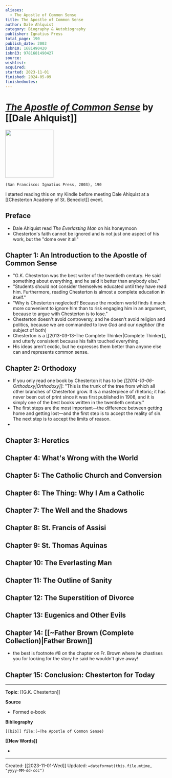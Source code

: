 ```yaml
---
aliases:
  - The Apostle of Common Sense
title: The Apostle of Common Sense
author: Dale Ahlquist
category: Biography & Autobiography
publisher: Ignatius Press
total_page: 190
publish_date: 2003
isbn10: 1681490420
isbn13: 9781681490427
source: 
wishlist: 
acquired: 
started: 2023-11-01
finished: 2024-05-09
finishednotes: 
---
```

# *[The Apostle of Common Sense](https://ignatius.com/the-apostle-of-common-sense-acsp/)* by [[Dale Ahlquist]]

<img src="https://cdn11.bigcommerce.com/s-cvc90x9929/images/stencil/640w/products/199/462/ACSP_r__66919.1617023070.jpg?c=1" width=150>

`(San Francisco: Ignatius Press, 2003), 190`

I started reading this on my Kindle before meeting Dale Ahlquist at a [[Chesterton Academy of St. Benedict]] event. 


## Preface
- Dale Ahlquist read *The Everlasting Man* on his honeymoon
- Chesterton's faith cannot be ignored and is not just one aspect of his work, but the "dome over it all"

## Chapter 1: An Introduction to the Apostle of Common Sense
- "G.K. Chesterton was the best writer of the twentieth century. He said something about everything, and he said it better than anybody else." 
- "Students should not consider themselves educated until they have read him. Furthermore, reading Chesterton is almost a complete education in itself." 
- "Why is Chesterton neglected? Because the modern world finds it much more convenient to ignore him than to risk engaging him in an argument, because to argue with Chesterton is to lose." 
- Chesterton doesn't avoid controversy, and he doesn't avoid religion and politics, because we are commanded to love *God* and our *neighbor* (the subject of both)
- Chesterton is a [[2013-03-13-The Complete Thinker|Complete Thinker]], and utterly consistent because his faith touched everything.
- His ideas aren't exotic, but he expresses them better than anyone else can and represents common sense.


## Chapter 2: Orthodoxy
- If you only read one book by Chesterton it has to be *[[2014-10-06-Orthodoxy|Orthodoxy]]*: "This is the trunk of the tree from which all other branches of Chesterton grow. It is a masterpiece of rhetoric; it has never been out of print since it was first published in 1908, and it is simply one of the best books written in the twentieth century."
- The first steps are the most important—the difference between getting home and getting lost—and the first step is to accept the reality of sin. The next step is to accept the limits of reason.
- 


## Chapter 3: Heretics



## Chapter 4: What's Wrong with the World



## Chapter 5: The Catholic Church and Conversion



## Chapter 6: The Thing: Why I Am a Catholic



## Chapter 7: The Well and the Shadows



## Chapter 8: St. Francis of Assisi



## Chapter 9: St. Thomas Aquinas



## Chapter 10: The Everlasting Man



## Chapter 11: The Outline of Sanity



## Chapter 12: The Superstition of Divorce



## Chapter 13: Eugenics and Other Evils



## Chapter 14: [[~Father Brown (Complete Collection)|Father Brown]]
- the best is footnote #8 on the chapter on Fr. Brown where he chastises you for looking for the story he said he wouldn't give away! 



## Chapter 15: Conclusion: Chesterton for Today




--- 
**Topic**: [[G.K. Chesterton]]

**Source**
- Formed e-book

**Bibliography**

```query
[[bib]] file:(~The Apostle of Common Sense)
```
 

**[[New Words]]**

- 

---
Created: [[2023-11-01-Wed]]
Updated: `=dateformat(this.file.mtime, "yyyy-MM-dd-ccc")`